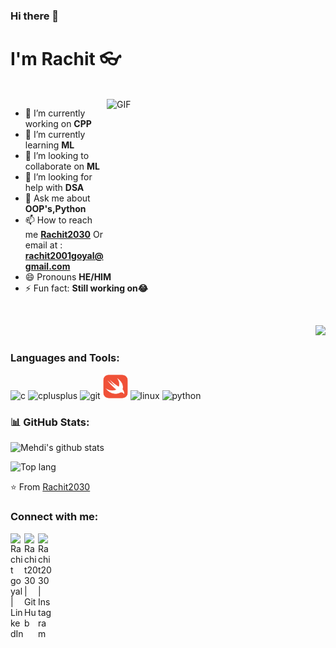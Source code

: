 ### Hi there 👋
# I'm Rachit 👓

<br/>
<img align="right" height="250" width="350" alt="GIF" src="https://media.giphy.com/media/l0MYII7vx3jZTG3Oo/giphy.gif" />

- 🔭 I’m currently working on **CPP**
- 🌱 I’m currently learning **ML**
- 👯 I’m looking to collaborate on **ML**
- 🤔 I’m looking for help with **DSA**
- 💬 Ask me about **OOP's,Python**
- 📫 How to reach me **[Rachit2030](https://github.com/Rachit2030)** Or email at : **rachit2001goyal@gmail.com**
- 😄 Pronouns **HE/HIM**
- ⚡ Fun fact: **Still working on😂**


<br/>
 <div align="right">

![](https://komarev.com/ghpvc/?username=Rachit2030)

</div>

### Languages and Tools:

<p align="left"><img src="https://devicons.github.io/devicon/devicon.git/icons/c/c-original.svg" alt="c" width="40" height="40"/> 
  <img src="https://devicons.github.io/devicon/devicon.git/icons/cplusplus/cplusplus-original.svg" alt="cplusplus" width="40" height="40"/>
  <img src="https://www.vectorlogo.zone/logos/git-scm/git-scm-icon.svg" alt="git" width="40" height="40"/> 
  <img src="https://raw.githubusercontent.com/devicons/devicon/ac557d6ff33ff370a5db99f97aeab35ea5c67fbd/icons/swift/swift-original.svg" alt="git" width="40" height="40"/> 
  <img src="https://devicons.github.io/devicon/devicon.git/icons/linux/linux-original.svg" alt="linux" width="40" height="40"/>
  <img src="https://devicons.github.io/devicon/devicon.git/icons/python/python-original.svg" alt="python" width="40" height="40"/></p>
 

  
### 📊 GitHub Stats:

![Mehdi's github stats](https://github-readme-stats.vercel.app/api?username=Rachit2030&show_icons=true&hide_border=true&theme=dracula&count_private=true)

![Top lang](https://github-readme-stats.anuraghazra1.vercel.app/api/top-langs/?username=Rachit2030&layout=compact&theme=radical)


⭐️ From [Rachit2030](https://github.com/Rachit2030)

### Connect with me:
[<img align="left" alt="Rachit goyal | LinkedIn" width="22px" src="https://www.flaticon.com/svg/static/icons/svg/174/174857.svg" />][linkedin]
[<img align="left" alt="Rachit2030 | GitHub" width="22px" src="https://www.flaticon.com/svg/static/icons/svg/25/25231.svg" />][github]
[<img align="left" alt="Rachit2030 | Instagram" width="22px" src="https://cdn.worldvectorlogo.com/logos/instagram-2016.svg" />][instagram]
<br />

[linkedin]: https://linkedin.com/in/RachitGoyal2030/
[instagram]: https://www.instagram.com/rachitgoyal20/
[github]: https://github.com/Rachit2030

